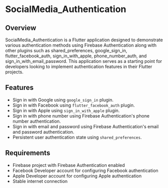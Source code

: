# SocialMedia_Authentication

## Overview
SocialMedia_Authentication is a Flutter application designed to demonstrate various authentication methods using Firebase Authentication along with other plugins such as shared_preferences, google_sign_in, flutter_facebook_auth, sign_in_with_apple, phone_number_auth, and sign_in_with_email_password. This application serves as a starting point for developers looking to implement authentication features in their Flutter projects.

## Features
- Sign in with Google using `google_sign_in` plugin.
- Sign in with Facebook using `flutter_facebook_auth` plugin.
- Sign in with Apple using `sign_in_with_apple` plugin.
- Sign in with phone number using Firebase Authentication's phone number authentication.
- Sign in with email and password using Firebase Authentication's email and password authentication.
- Persistent user authentication state using `shared_preferences`.

## Requirements
- Firebase project with Firebase Authentication enabled
- Facebook Developer account for configuring Facebook authentication
- Apple Developer account for configuring Apple authentication
- Stable internet connection

